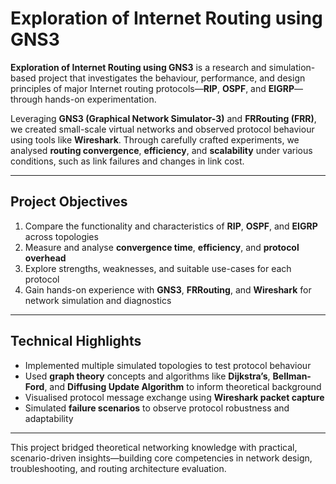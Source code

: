 # Exploration of Internet Routing using GNS3

**Exploration of Internet Routing using GNS3** is a research and simulation-based project that investigates the behaviour, performance, and design principles of major Internet routing protocols—**RIP**, **OSPF**, and **EIGRP**—through hands-on experimentation.

Leveraging **GNS3 (Graphical Network Simulator-3)** and **FRRouting (FRR)**, we created small-scale virtual networks and observed protocol behaviour using tools like **Wireshark**. Through carefully crafted experiments, we analysed **routing convergence**, **efficiency**, and **scalability** under various conditions, such as link failures and changes in link cost.

---

##  Project Objectives

1. Compare the functionality and characteristics of **RIP**, **OSPF**, and **EIGRP** across topologies  
2. Measure and analyse **convergence time**, **efficiency**, and **protocol overhead**  
3. Explore strengths, weaknesses, and suitable use-cases for each protocol  
4. Gain hands-on experience with **GNS3**, **FRRouting**, and **Wireshark** for network simulation and diagnostics  

---

## Technical Highlights

- Implemented multiple simulated topologies to test protocol behaviour  
- Used **graph theory** concepts and algorithms like **Dijkstra’s**, **Bellman-Ford**, and **Diffusing Update Algorithm** to inform theoretical background  
- Visualised protocol message exchange using **Wireshark packet capture**  
- Simulated **failure scenarios** to observe protocol robustness and adaptability  

---

This project bridged theoretical networking knowledge with practical, scenario-driven insights—building core competencies in network design, troubleshooting, and routing architecture evaluation.
